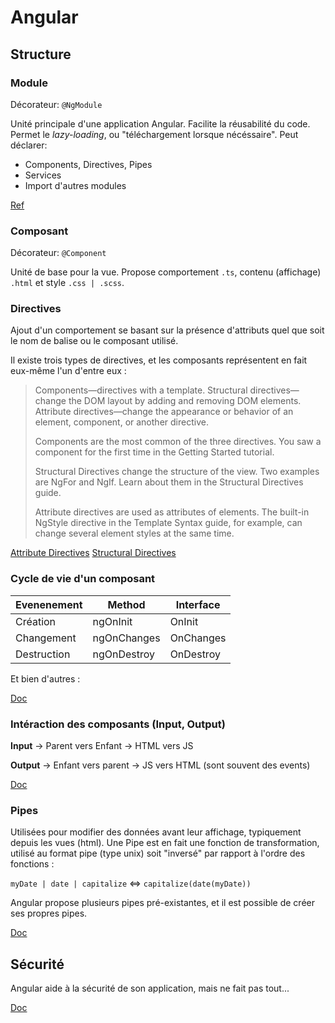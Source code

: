 # Angular

## Structure

### Module

Décorateur: `@NgModule`

Unité principale d'une application Angular. Facilite la réusabilité du code. Permet le *lazy-loading*, ou "téléchargement lorsque nécéssaire".
Peut déclarer:
- Components, Directives, Pipes
- Services
- Import d'autres modules

[Ref](https://angular.io/guide/architecture-modules)

### Composant

Décorateur: `@Component`

Unité de base pour la vue. Propose comportement `.ts`, contenu (affichage) `.html` et style `.css | .scss`.


### Directives

Ajout d'un comportement se basant sur la présence d'attributs quel que soit le nom de balise ou le composant utilisé.

Il existe trois types de directives, et les composants représentent en fait eux-même l'un d'entre eux : 

> Components—directives with a template.
> Structural directives—change the DOM layout by adding and removing DOM elements.
> Attribute directives—change the appearance or behavior of an element, component, or another directive.
> 
> Components are the most common of the three directives. You saw a component for the first time in the Getting Started tutorial.
>
> Structural Directives change the structure of the view. Two examples are NgFor and NgIf. Learn about them in the Structural Directives guide.
> 
> Attribute directives are used as attributes of elements. The built-in NgStyle directive in the Template Syntax guide, for example, can change several element styles at the same time.

[Attribute Directives](https://angular.io/guide/attribute-directives)
[Structural Directives](https://angular.io/guide/structural-directives)


### Cycle de vie d'un composant

| Evenenement    | Method      | Interface        |
| -------------- | ----------- | ---------------- |
| Création       | ngOnInit    | OnInit           |
| Changement     | ngOnChanges | OnChanges        |
| Destruction    | ngOnDestroy | OnDestroy        |

Et bien d'autres :

[Doc](https://angular.io/guide/lifecycle-hooks)


### Intéraction des composants (Input, Output)

**Input**
-> Parent vers Enfant
-> HTML vers JS

**Output**
-> Enfant vers parent
-> JS vers HTML
(sont souvent des events)

[Doc](https://angular.io/guide/component-interaction)


### Pipes

Utilisées pour modifier des données avant leur affichage, typiquement depuis les vues (html).
Une Pipe est en fait une fonction de transformation, utilisé au format pipe (type unix) soit "inversé" par rapport à l'ordre des fonctions :

`myDate | date | capitalize` <=> `capitalize(date(myDate))`


Angular propose plusieurs pipes pré-existantes, et il est possible de créer ses propres pipes.

[Doc](https://angular.io/guide/pipes)


## Sécurité

Angular aide à la sécurité de son application, mais ne fait pas tout...

[Doc](https://angular.io/guide/security)